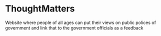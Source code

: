 # ThoughtMatters
Website where people of all ages can put their views on public polices of government and link that to the government officials as a feedback

